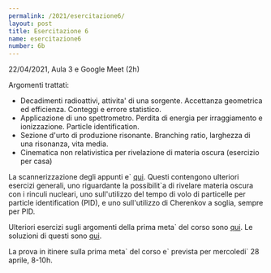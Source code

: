 ```yaml
---
permalink: /2021/esercitazione6/
layout: post
title: Esercitazione 6
name: esercitazione6
number: 6b
---
```


22/04/2021, Aula 3 e Google Meet (2h)

Argomenti trattati:
  * Decadimenti radioattivi, attivita\' di una sorgente. Accettanza geometrica ed efficienza. Conteggi e errore statistico. 
  * Applicazione di uno spettrometro. Perdita di energia per irraggiamento e ionizzazione. Particle identification.
  * Sezione d'urto di produzione risonante. Branching ratio, larghezza di una risonanza, vita media. 
  * Cinematica non relativistica per rivelazione di materia oscura (esercizio per casa)

La scannerizzazione degli appunti e\` [qui](https://cernbox.cern.ch/index.php/s/4txOfni7Il5b1ie/download).
Questi contengono ulteriori esercizi generali, uno riguardante la possibilit\`a di rivelare materia oscura con i rinculi nucleari, uno sull'utilizzo del tempo di volo di particelle per particle identification (PID), e uno sull'utilizzo di Cherenkov a soglia, sempre per PID.

Ulteriori esercizi sugli argomenti della prima meta\` del corso sono [qui](https://cernbox.cern.ch/index.php/s/qnVdUJ41dSfBn0P/download). Le soluzioni di questi sono [qui](https://cernbox.cern.ch/index.php/s/FKSZ1KWg2CgvIBM/download).

La prova in itinere sulla prima meta\` del corso e\` prevista per mercoledi\` 28 aprile, 8-10h.





